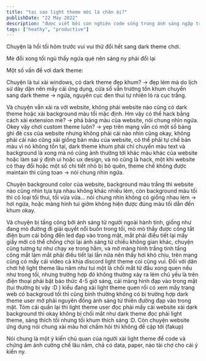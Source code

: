 ```yaml
---
title: "tại sao light theme mới là chân ái?"
publishDate: "22 May 2022"
description: "được viết bởi con nghiện code sống trong ánh sáng ngặp trời phòng"
tags: ["heathy", "productive"]
---
```


Chuyện là hồi tối hôm trước vui vui thử đổi hết sang dark theme chơi.

Mè đổi xong tối ngủ thấy ngứa qué nên sáng ny phải đổi lại

Một số vấn đề vơi dark theme:

  Chuyện là tui xài windows, có dark theme đẹp khum? → đẹp lém mà do lịch sử dày
dặn nên mấy cái ứng dụng, cửa sổ vẫn trường tồn khum chuyển sang dark theme →
ngứa, nguyên cục đen thui tự nhiên ló ra cục trắng.

  Và chuyện vẫn xải ra với website, không phải website nào cũng có dark theme
hoặc xài background màu tối mặc định. Hm vậy có thể hack bằng cách xài
extension mè? → phá bảng màu của website, nói chung nhìn ngứa. Okey vậy chơi
custom theme luôn? → yep trên mạng vẫn có một số bảng ghi đè css của website
nhưng không phải cái nào nhìn cũng okay, không phải cái nào cũng xài giống bản
màu của website, có thể phải tự chế bản màu vì nó không tồn tại, dark theme
khum phải chỉ chuyển màu text và background là xong mà nó cũng ảnh thưởng tới
khác màu khác của website hoặc làm sai ý định ui hoặc ux design, và nó cũng là
hack, một khi website có thay đổi hoặc một số chi tiết nhỏ bị bỏ quên, theme
chế không được maintain thì cũng toan → nói chung nhìn ngứa.

  Chuyện background color của website, background màu trắng thì website nào cũng
nhìn tựa tựa nhau không khác nhiều lém, còn background màu tối thì có loại tối
thui, tối vừa vừa… nói chung nhìn không có giống nhau lém → hơi ngứa, hoặc
màng hình tui giởm không hiện được đúng màu tối dẫn đến khum okay.

  Và chuyện bị tấng công bởi ánh sáng từ người ngoài hành tinh, giống như đang
mò đường đi giải quyết nổi buồn trong tối, mò mò thấy được công tắt điện bum
cái bống đền led đạp vào trong mặt, mắt phải điều tiết lại mấy giấy mới có thể
chống chọi lại ánh sáng từ chiều không gian khác, chuyện cũng tương tự như
chạy xe trong hằm, và mở màng hình trắng tinh tấng công mắt làm mắt phải điều
tiết lại lần nữa nên thấy hơi khó chịu, trên mạng cũng có mấy cái video cà
khịa discord light theme coi cũng vui. Đối với dân chơi hệ light theme lâu năm
như tui một là chối mắt từ đầu xong quen nếu như trong tối, nhưng trường hợp
đó không thường xảy ra lém chủ yếu là trên điện thoại phải bật báo thức 4-5
giờ sáng, cái màng hình đạp vào trong mặt (tui thường bị vậy :D ) kiểu đang
xài light theme quen rồi có xem mấy trang web có backgroud tối thì cũng bình
thường không có bị trường hợp dark theme user mở phải nguyên đống ánh sáng từ
thiên đường đạp vào trong mặt. Tóm cái quần lại thì light theme user đọc phải
mấy cái website xài dark background thì okay không bị chối mắt như dark theme
đọc phải light theme, sáng thích tối nhưng tối khum thích sáng :D. Còn chuyện
website ứng dụng nói chung xài màu hơi chấm hỏi thì không đề cập tới (fakup)

Nói chung là một ý kiến chủ quan của người xài light theme để code và chứng ám
ánh cưởng chế lâu năm, chả có data, paper, nào tài chợ cho cái ý kiến ny.
